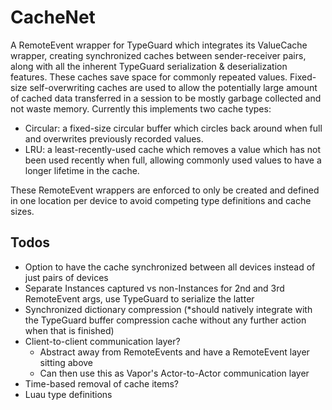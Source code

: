 # CacheNet

A RemoteEvent wrapper for TypeGuard which integrates its ValueCache wrapper, creating synchronized caches between sender-receiver pairs, along with all the inherent TypeGuard serialization & deserialization features. These caches save space for commonly repeated values. Fixed-size self-overwriting caches are used to allow the potentially large amount of cached data transferred in a session to be mostly garbage collected and not waste memory. Currently this implements two cache types:

- Circular: a fixed-size circular buffer which circles back around when full and overwrites previously recorded values.
- LRU: a least-recently-used cache which removes a value which has not been used recently when full, allowing commonly used values to have a longer lifetime in the cache.

These RemoteEvent wrappers are enforced to only be created and defined in one location per device to avoid competing type definitions and cache sizes.

## Todos

- Option to have the cache synchronized between all devices instead of just pairs of devices
- Separate Instances captured vs non-Instances for 2nd and 3rd RemoteEvent args, use TypeGuard to serialize the latter
- Synchronized dictionary compression (*should natively integrate with the TypeGuard buffer compression cache without any further action when that is finished)
- Client-to-client communication layer?
  - Abstract away from RemoteEvents and have a RemoteEvent layer sitting above
  - Can then use this as Vapor's Actor-to-Actor communication layer
- Time-based removal of cache items?
- Luau type definitions
